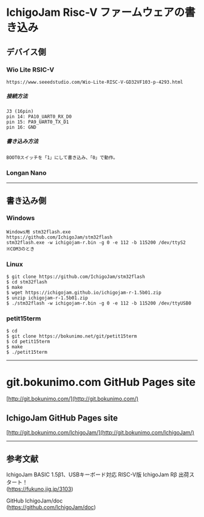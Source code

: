 # IchigoJam Risc-V ファームウェアの書き込み

## デバイス側  

### Wio Lite RSIC-V  
	https://www.seeedstudio.com/Wio-Lite-RISC-V-GD32VF103-p-4293.html

##### 接続方法  

	J3 (16pin)
	pin 14: PA10_UART0_RX_D0
	pin 15: PA9_UART0_TX_D1
	pin 16: GND

##### 書き込み方法  

	BOOT0スイッチを「1」にして書き込み、「0」で動作。  

### Longan Nano  


--------------------------------------------------------------------------------

## 書き込み側  

### Windows  

	Windows用 stm32flash.exe
	https://github.com/IchigoJam/stm32flash
	stm32flash.exe -w ichigojam-r.bin -g 0 -e 112 -b 115200 /dev/ttyS2
	※COM3のとき

### Linux  

	$ git clone https://github.com/IchigoJam/stm32flash
	$ cd stm32flash
	$ make
	$ wget https://ichigojam.github.io/ichigojam-r-1.5b01.zip
	$ unzip ichigojam-r-1.5b01.zip
	$ ./stm32flash -w ichigojam-r.bin -g 0 -e 112 -b 115200 /dev/ttyUSB0

### petit15term  

	$ cd
	$ git clone https://bokunimo.net/git/petit15term
	$ cd petit15term
	$ make
	$ ./petit15term

--------------------------------------------------------------------------------

# git.bokunimo.com GitHub Pages site
[http://git.bokunimo.com/](http://git.bokunimo.com/)  

## IchigoJam GitHub Pages site
[http://git.bokunimo.com/IchigoJam/](http://git.bokunimo.com/IchigoJam/)  

--------------------------------------------------------------------------------

## 参考文献

IchigoJam BASIC 1.5β1、USBキーボード対応 RISC-V版 IchigoJam Rβ 出荷スタート！  
(https://fukuno.jig.jp/3103)

GitHub IchigoJam/doc  
(https://github.com/IchigoJam/doc)

